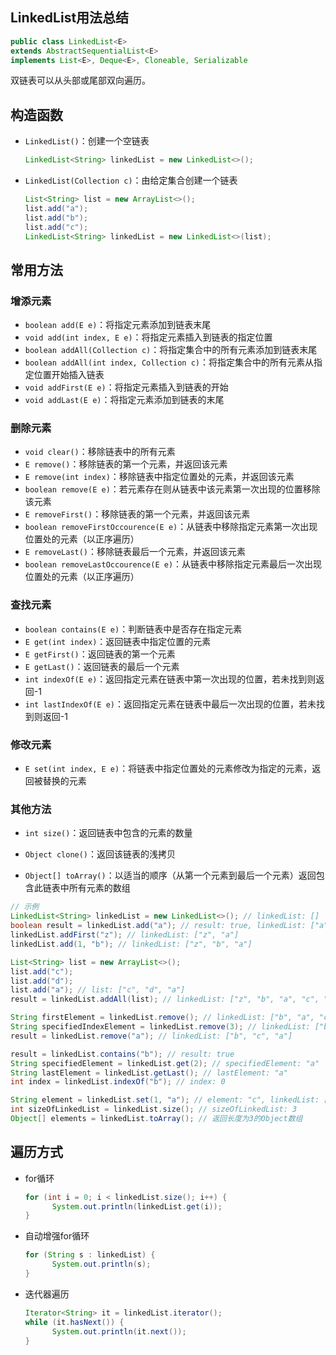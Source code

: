 ## LinkedList用法总结

```java
public class LinkedList<E>
extends AbstractSequentialList<E>
implements List<E>, Deque<E>, Cloneable, Serializable
```

双链表可以从头部或尾部双向遍历。

## 构造函数

- `LinkedList()`：创建一个空链表

  ```java
  LinkedList<String> linkedList = new LinkedList<>();
  ```

- `LinkedList(Collection c)`：由给定集合创建一个链表

  ```java
  List<String> list = new ArrayList<>();
  list.add("a");
  list.add("b");
  list.add("c");
  LinkedList<String> linkedList = new LinkedList<>(list);
  ```

## 常用方法

### 增添元素

- `boolean add(E e)`：将指定元素添加到链表末尾
- `void add(int index, E e)`：将指定元素插入到链表的指定位置
- `boolean addAll(Collection c)`：将指定集合中的所有元素添加到链表末尾
- `boolean addAll(int index, Collection c)`：将指定集合中的所有元素从指定位置开始插入链表
- `void addFirst(E e)`：将指定元素插入到链表的开始
- `void addLast(E e)`：将指定元素添加到链表的末尾

### 删除元素

- `void clear()`：移除链表中的所有元素
- `E remove()`：移除链表的第一个元素，并返回该元素
- `E remove(int index)`：移除链表中指定位置处的元素，并返回该元素
- `boolean remove(E e)`：若元素存在则从链表中该元素第一次出现的位置移除该元素
- `E removeFirst()`：移除链表的第一个元素，并返回该元素
- `boolean removeFirstOccourence(E e)`：从链表中移除指定元素第一次出现位置处的元素（以正序遍历）
- `E removeLast()`：移除链表最后一个元素，并返回该元素
- `boolean removeLastOccourence(E e)`：从链表中移除指定元素最后一次出现位置处的元素（以正序遍历）

### 查找元素

- `boolean contains(E e)`：判断链表中是否存在指定元素
- `E get(int index)`：返回链表中指定位置的元素
- `E getFirst()`：返回链表的第一个元素
- `E getLast()`：返回链表的最后一个元素
- `int indexOf(E e)`：返回指定元素在链表中第一次出现的位置，若未找到则返回-1
- `int lastIndexOf(E e)`：返回指定元素在链表中最后一次出现的位置，若未找到则返回-1

### 修改元素

- `E set(int index, E e)`：将链表中指定位置处的元素修改为指定的元素，返回被替换的元素

### 其他方法

- `int size()`：返回链表中包含的元素的数量

- `Object clone()`：返回该链表的浅拷贝
- `Object[] toArray()`：以适当的顺序（从第一个元素到最后一个元素）返回包含此链表中所有元素的数组

```java
// 示例
LinkedList<String> linkedList = new LinkedList<>(); // linkedList: []
boolean result = linkedList.add("a"); // result: true, linkedList: ["a"]
linkedList.addFirst("z"); // linkedList: ["z", "a"]
linkedList.add(1, "b"); // linkedList: ["z", "b", "a"]

List<String> list = new ArrayList<>();
list.add("c");
list.add("d");
list.add("a"); // list: ["c", "d", "a"]
result = linkedList.addAll(list); // linkedList: ["z", "b", "a", "c", "d", "a"]

String firstElement = linkedList.remove(); // linkedList: ["b", "a", "c", "d", "a"]
String specifiedIndexElement = linkedList.remove(3); // linkedList: ["b", "a", "c", "a"]
result = linkedList.remove("a"); // linkedList: ["b", "c", "a"]

result = linkedList.contains("b"); // result: true
String specifiedElement = linkedList.get(2); // specifiedElement: "a"
String lastElement = linkedList.getLast(); // lastElement: "a"
int index = linkedList.indexOf("b"); // index: 0

String element = linkedList.set(1, "a"); // element: "c", linkedList: ["b", "a", "a"]
int sizeOfLinkedList = linkedList.size(); // sizeOfLinkedList: 3
Object[] elements = linkedList.toArray(); // 返回长度为3的Object数组
```

## 遍历方式

- for循环

  ```java
  for (int i = 0; i < linkedList.size(); i++) {
  		System.out.println(linkedList.get(i));
  }
  ```

- 自动增强for循环

  ```java
  for (String s : linkedList) {
  		System.out.println(s);
  }
  ```

- 迭代器遍历

  ```java
  Iterator<String> it = linkedList.iterator();
  while (it.hasNext()) {
  		System.out.println(it.next());
  }
  ```

  

